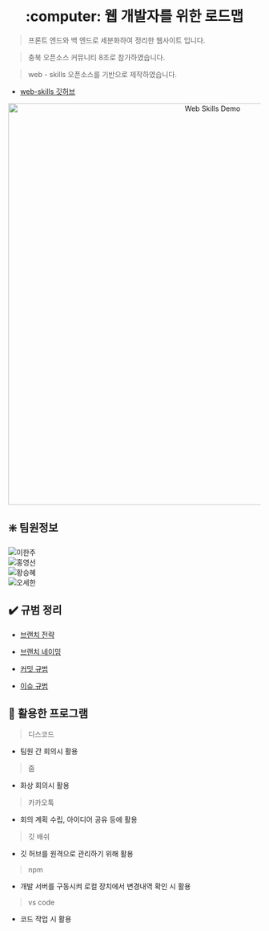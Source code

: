 <!-- ⚠️ This README has been generated from the file(s) "blueprint.md" ⚠️--><h1 align="center">:computer: 웹 개발자를 위한 로드맵</h1>



> 프론트 엔드와 백 엔드로 세분화하여 정리한 웹사이트 입니다.  

> 충북 오픈소스 커뮤니티 8조로 참가하였습니다.

> web - skills 오픈소스를 기반으로 제작하였습니다. 
* [web-skills 깃허브](https://github.com/andreasbm/web-skills)
 
<p align="center">
	<a href="http://andreasbm.github.io/web-skills" target="_blank">
		<img src="https://raw.githubusercontent.com/andreasbm/web-skills/master/demo.gif" alt="Web Skills Demo" width="800" />
	</a>
</p>
  
## :sparkle: 팀원정보  
![이한주](https://img.shields.io/badge/충북대학교_소프트웨어학과-이한주-blue)  
![홍영선](https://img.shields.io/badge/충북대학교_소프트웨어학과-홍영선-blue)  
![황승혜](https://img.shields.io/badge/충북대학교_소프트웨어학과-황승혜-blue)  
![오세한](https://img.shields.io/badge/충북대학교_정보통신공학부-오세한-blue)  

## :heavy_check_mark: 규범 정리

* [브랜치 전략](https://github.com/cb-oss2021/oss-roadmap/wiki/%EA%B7%9C%EC%B9%99#%EB%B8%8C%EB%9E%9C%EC%B9%98-%EC%A0%84%EB%9E%B5)

* [브랜치 네이밍](https://github.com/cb-oss2021/oss-roadmap/wiki/%EA%B7%9C%EC%B9%99#%EB%B8%8C%EB%9E%9C%EC%B9%98-%EB%84%A4%EC%9D%B4%EB%B0%8D)

* [커밋 규범](https://github.com/cb-oss2021/oss-roadmap/wiki/%EA%B7%9C%EC%B9%99#%EC%BB%A4%EB%B0%8B-%EA%B7%9C%EB%B2%94)

* [이슈 규범](https://github.com/cb-oss2021/oss-roadmap/wiki/%EA%B7%9C%EC%B9%99#%EC%9D%B4%EC%8A%88-%EA%B7%9C%EB%B2%94)

## :wrench: 활용한 프로그램

> 디스코드  
* 팀원 간 회의시 활용  
> 줌    
* 화상 회의시 활용  
> 카카오톡  
* 회의 계획 수립, 아이디어 공유 등에 활용  
> 깃 배쉬  
*  깃 허브를 원격으로 관리하기 위해 활용  
> npm  
* 개발 서버를 구동시켜 로컬 장치에서 변경내역 확인 시 활용  
> vs code  
* 코드 작업 시 활용  


